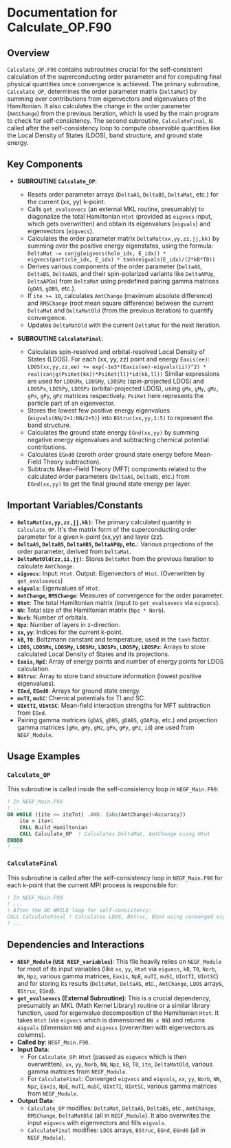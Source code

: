 # Documentation for Calculate_OP.F90

## Overview

`Calculate_OP.F90` contains subroutines crucial for the self-consistent calculation of the superconducting order parameter and for computing final physical quantities once convergence is achieved. The primary subroutine, `Calculate_OP`, determines the order parameter matrix (`DeltaMat`) by summing over contributions from eigenvectors and eigenvalues of the Hamiltonian. It also calculates the change in the order parameter (`AmtChange`) from the previous iteration, which is used by the main program to check for self-consistency. The second subroutine, `CalculateFinal`, is called after the self-consistency loop to compute observable quantities like the Local Density of States (LDOS), band structure, and ground state energy.

## Key Components

*   **SUBROUTINE `Calculate_OP`**:
    *   Resets order parameter arrays (`DeltaAS`, `DeltaBS`, `DeltaMat`, etc.) for the current (xx, yy) k-point.
    *   Calls `get_evalsevecs` (an external MKL routine, presumably) to diagonalize the total Hamiltonian `Htot` (provided as `eigvecs` input, which gets overwritten) and obtain its eigenvalues (`eigvals`) and eigenvectors (`eigvecs`).
    *   Calculates the order parameter matrix `DeltaMat(xx,yy,zz,jj,kk)` by summing over the positive energy eigenstates, using the formula:
        `DeltaMat -= conjg(eigvecs(hole_idx, E_idx)) * eigvecs(particle_idx, E_idx) * tanh(eigvals(E_idx)/(2*kB*T0))`
    *   Derives various components of the order parameter (`DeltaAS`, `DeltaBS`, `DeltaABS`, and their spin-polarized variants like `DeltaAPUp`, `DeltaAPDn`) from `DeltaMat` using predefined pairing gamma matrices (`gDAS`, `gDBS`, etc.).
    *   If `ite >= 10`, calculates `AmtChange` (maximum absolute difference) and `RMSChange` (root mean square difference) between the current `DeltaMat` and `DeltaMatOld` (from the previous iteration) to quantify convergence.
    *   Updates `DeltaMatOld` with the current `DeltaMat` for the next iteration.

*   **SUBROUTINE `CalculateFinal`**:
    *   Calculates spin-resolved and orbital-resolved Local Density of States (LDOS). For each (xx, yy, zz) point and energy `Eaxis(ee)`:
        `LDOS(xx,yy,zz,ee) += exp(-1e3*(Eaxis(ee)-eigvals(ii))^2) * real(conjg(PsiKet(kk))*PsiKet(ll)*id(kk,ll))`
        Similar expressions are used for `LDOSMx`, `LDOSMy`, `LDOSMz` (spin-projected LDOS) and `LDOSPx`, `LDOSPy`, `LDOSPz` (orbital-projected LDOS), using `gMx`, `gMy`, `gMz`, `gPx`, `gPy`, `gPz` matrices respectively. `PsiKet` here represents the particle part of an eigenvector.
    *   Stores the lowest few positive energy eigenvalues (`eigvals(NN/2+1:NN/2+5)`) into `BStruc(xx,yy,1:5)` to represent the band structure.
    *   Calculates the ground state energy `EGnd(xx,yy)` by summing negative energy eigenvalues and subtracting chemical potential contributions.
    *   Calculates `EGnd0` (zeroth order ground state energy before Mean-Field Theory subtraction).
    *   Subtracts Mean-Field Theory (MFT) components related to the calculated order parameters (`DeltaAS`, `DeltaBS`, etc.) from `EGnd(xx,yy)` to get the final ground state energy per layer.

## Important Variables/Constants

*   **`DeltaMat(xx,yy,zz,jj,kk)`**: The primary calculated quantity in `Calculate_OP`. It's the matrix form of the superconducting order parameter for a given k-point (xx,yy) and layer (zz).
*   **`DeltaAS`, `DeltaBS`, `DeltaABS`, `DeltaAPUp`, etc.**: Various projections of the order parameter, derived from `DeltaMat`.
*   **`DeltaMatOld(zz,ii,jj)`**: Stores `DeltaMat` from the previous iteration to calculate `AmtChange`.
*   **`eigvecs`**: Input: `Htot`. Output: Eigenvectors of `Htot`. (Overwritten by `get_evalsevecs`)
*   **`eigvals`**: Eigenvalues of `Htot`.
*   **`AmtChange`, `RMSChange`**: Measures of convergence for the order parameter.
*   **`Htot`**: The total Hamiltonian matrix (input to `get_evalsevecs` via `eigvecs`).
*   **`NN`**: Total size of the Hamiltonian matrix (`Npz * Norb`).
*   **`Norb`**: Number of orbitals.
*   **`Npz`**: Number of layers in z-direction.
*   **`xx`, `yy`**: Indices for the current k-point.
*   **`kB`, `T0`**: Boltzmann constant and temperature, used in the `tanh` factor.
*   **`LDOS`, `LDOSMx`, `LDOSMy`, `LDOSMz`, `LDOSPx`, `LDOSPy`, `LDOSPz`**: Arrays to store calculated Local Density of States and its projections.
*   **`Eaxis`, `NpE`**: Array of energy points and number of energy points for LDOS calculation.
*   **`BStruc`**: Array to store band structure information (lowest positive eigenvalues).
*   **`EGnd`, `EGnd0`**: Arrays for ground state energy.
*   **`muTI`, `muSC`**: Chemical potentials for TI and SC.
*   **`UIntTI`, `UIntSC`**: Mean-field interaction strengths for MFT subtraction from `EGnd`.
*   Pairing gamma matrices (`gDAS`, `gDBS`, `gDABS`, `gDAPUp`, etc.) and projection gamma matrices (`gMx`, `gMy`, `gMz`, `gPx`, `gPy`, `gPz`, `id`) are used from `NEGF_Module`.

## Usage Examples

### `Calculate_OP`
This subroutine is called inside the self-consistency loop in `NEGF_Main.F90`:
```fortran
! In NEGF_Main.F90
! ...
DO WHILE ((ite <= iteTot) .AND. (abs(AmtChange)>Accuracy))
    ite = ite+1
    CALL Build_Hamiltonian
    CALL Calculate_OP  ! Calculates DeltaMat, AmtChange using Htot
ENDDO
! ...
```

### `CalculateFinal`
This subroutine is called after the self-consistency loop in `NEGF_Main.F90` for each k-point that the current MPI process is responsible for:
```fortran
! In NEGF_Main.F90
! ...
! After the DO WHILE loop for self-consistency:
CALL CalculateFinal ! Calculates LDOS, BStruc, EGnd using converged eigenvectors/values
! ...
```

## Dependencies and Interactions

*   **`NEGF_Module` (`USE NEGF_variables`)**: This file heavily relies on `NEGF_Module` for most of its input variables (like `xx`, `yy`, `Htot` via `eigvecs`, `kB`, `T0`, `Norb`, `NN`, `Npz`, various gamma matrices, `Eaxis`, `NpE`, `muTI`, `muSC`, `UIntTI`, `UIntSC`) and for storing its results (`DeltaMat`, `DeltaAS`, etc., `AmtChange`, `LDOS` arrays, `BStruc`, `EGnd`).
*   **`get_evalsevecs` (External Subroutine)**: This is a crucial dependency, presumably an MKL (Math Kernel Library) routine or a similar library function, used for eigenvalue decomposition of the Hamiltonian `Htot`. It takes `Htot` (via `eigvecs` which is dimensioned `NN x NN`) and returns `eigvals` (dimension `NN`) and `eigvecs` (overwritten with eigenvectors as columns).
*   **Called by**: `NEGF_Main.F90`.
*   **Input Data**:
    *   For `Calculate_OP`: `Htot` (passed as `eigvecs` which is then overwritten), `xx`, `yy`, `Norb`, `NN`, `Npz`, `kB`, `T0`, `ite`, `DeltaMatOld`, various gamma matrices from `NEGF_Module`.
    *   For `CalculateFinal`: Converged `eigvecs` and `eigvals`, `xx`, `yy`, `Norb`, `NN`, `Npz`, `Eaxis`, `NpE`, `muTI`, `muSC`, `UIntTI`, `UIntSC`, various gamma matrices from `NEGF_Module`.
*   **Output Data**:
    *   `Calculate_OP` modifies: `DeltaMat`, `DeltaAS`, `DeltaBS`, etc., `AmtChange`, `RMSChange`, `DeltaMatOld` (all in `NEGF_Module`). It also overwrites the input `eigvecs` with eigenvectors and fills `eigvals`.
    *   `CalculateFinal` modifies: `LDOS` arrays, `BStruc`, `EGnd`, `EGnd0` (all in `NEGF_Module`).
